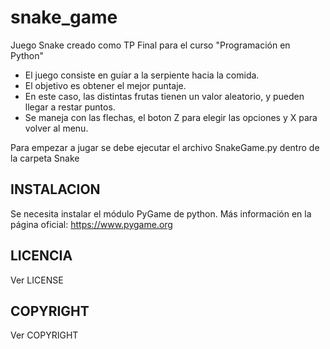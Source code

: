# snake_game
Juego Snake creado como TP Final para el curso "Programación en Python"

* El juego consiste en guíar a la serpiente hacia la comida.
* El objetivo es obtener el mejor puntaje.
* En este caso, las distintas frutas tienen un valor aleatorio, y pueden llegar a restar puntos.
* Se maneja con las flechas, el boton Z para elegir las opciones y X para volver al menu.

Para empezar a jugar se debe ejecutar el archivo SnakeGame.py dentro de la carpeta Snake


INSTALACION
-----------

Se necesita instalar el módulo PyGame de python.
Más información en la página oficial: https://www.pygame.org


LICENCIA
-------

Ver LICENSE


COPYRIGHT
---------

Ver COPYRIGHT
